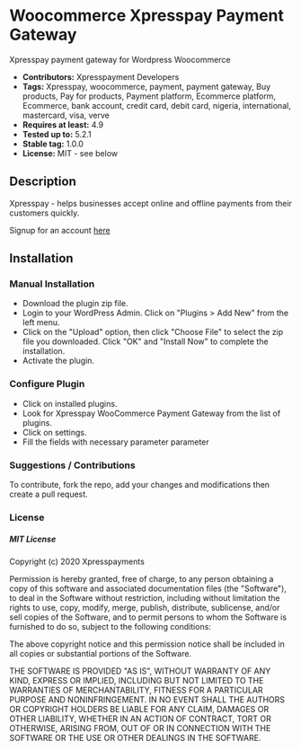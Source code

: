 # Woocommerce Xpresspay Payment Gateway
Xpresspay payment gateway for Wordpress Woocommerce

 - **Contributors:** Xpresspayment Developers
 - **Tags:** Xpresspay, woocommerce, payment, payment gateway, Buy products, Pay for products, Payment platform, Ecommerce platform, Ecommerce, bank account, credit card, debit card, nigeria, international, mastercard, visa, verve 
 - **Requires at least:** 4.9
 - **Tested up to:** 5.2.1
 - **Stable tag:** 1.0.0
 - **License:** MIT - see below

## Description

Xpresspay - helps businesses accept online and offline payments from their customers quickly.

Signup for an account [here](https://xpresspayonline.com/)

## Installation

### Manual Installation

*  Download the plugin zip file.
*  Login to your WordPress Admin. Click on "Plugins > Add New" from the left menu.
*  Click on the "Upload" option, then click "Choose File" to select the zip file you downloaded. Click "OK" and "Install Now" to complete the installation.
*  Activate the plugin.

### Configure Plugin

*	Click on installed plugins.
*	Look for Xpresspay WooCommerce Payment Gateway from the list of plugins.
*	Click on settings.
*	Fill the fields with necessary parameter parameter



### Suggestions / Contributions

To contribute, fork the repo, add your changes and modifications then create a pull request.


### License

##### MIT License

Copyright (c) 2020 Xpresspayments

Permission is hereby granted, free of charge, to any person obtaining a copy
of this software and associated documentation files (the "Software"), to deal
in the Software without restriction, including without limitation the rights
to use, copy, modify, merge, publish, distribute, sublicense, and/or sell
copies of the Software, and to permit persons to whom the Software is
furnished to do so, subject to the following conditions:

The above copyright notice and this permission notice shall be included in all
copies or substantial portions of the Software.

THE SOFTWARE IS PROVIDED "AS IS", WITHOUT WARRANTY OF ANY KIND, EXPRESS OR
IMPLIED, INCLUDING BUT NOT LIMITED TO THE WARRANTIES OF MERCHANTABILITY,
FITNESS FOR A PARTICULAR PURPOSE AND NONINFRINGEMENT. IN NO EVENT SHALL THE
AUTHORS OR COPYRIGHT HOLDERS BE LIABLE FOR ANY CLAIM, DAMAGES OR OTHER
LIABILITY, WHETHER IN AN ACTION OF CONTRACT, TORT OR OTHERWISE, ARISING FROM,
OUT OF OR IN CONNECTION WITH THE SOFTWARE OR THE USE OR OTHER DEALINGS IN THE
SOFTWARE.